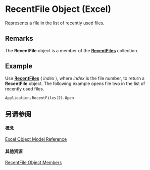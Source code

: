 
# RecentFile Object (Excel)

Represents a file in the list of recently used files.


## Remarks

 The **RecentFile** object is a member of the **[RecentFiles](e33ae942-0444-0631-be08-386366b6ebdb.md)** collection.


## Example

Use  **[RecentFiles](a64784af-4162-90fc-b955-963a1b1e747f.md)** ( _index_ ), where _index_ is the file number, to return a **RecentFile** object. The following example opens file two in the list of recently used files.


```
Application.RecentFiles(2).Open
```


## 另请参阅


#### 概念


[Excel Object Model Reference](11ea8598-8a20-92d5-f98b-0da04263bf2c.md)
#### 其他资源


[RecentFile Object Members](http://msdn.microsoft.com/library/af06db48-f17a-9039-d252-728001dea3dc%28Office.15%29.aspx)